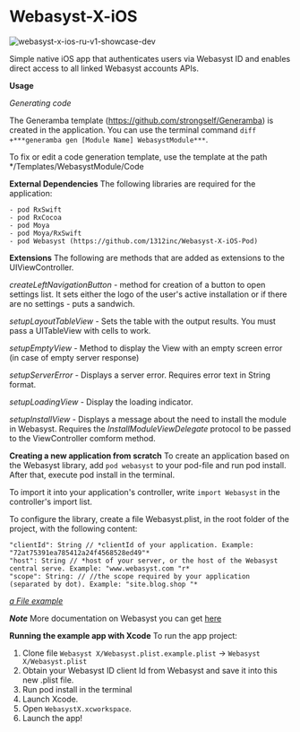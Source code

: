 # Webasyst-X-iOS

![webasyst-x-ios-ru-v1-showcase-dev](https://user-images.githubusercontent.com/889083/123943659-0d3f1000-d9a5-11eb-88d2-10eb1aa661cc.jpg)

Simple native iOS app that authenticates users via Webasyst ID and enables direct access to all linked Webasyst accounts APIs.

**Usage**

*Generating code*

The Generamba template (https://github.com/strongself/Generamba) is created in the application.
You can use the terminal command ``diff +***generamba gen [Module Name] WebasystModule***``.

To fix or edit a code generation template, use the template at the path */Templates/WebasystModule/Code

**External Dependencies**
The following libraries are required for the application:

```
- pod RxSwift
- pod RxCocoa
- pod Moya
- pod Moya/RxSwift
- pod Webasyst (https://github.com/1312inc/Webasyst-X-iOS-Pod)
```

**Extensions**
The following are methods that are added as extensions to the UIViewController. 

*createLeftNavigationButton* - method for creation of a button to open settings list. It sets either the logo of the user's active installation or if there are no settings - puts a sandwich.

*setupLayoutTableView* - Sets the table with the output results. You must pass a UITableView with cells to work.

*setupEmptyView* - Method to display the View with an empty screen error (in case of empty server response)

*setupServerError* - Displays a server error. Requires error text in String format.

*setupLoadingView* - Display the loading indicator.

*setupInstallView* - Displays a message about the need to install the module in Webasyst. Requires the *InstallModuleViewDelegate* protocol to be passed to the ViewController comform method.

**Creating a new application from scratch**
To create an application based on the Webasyst library, add ``pod webasyst`` to your pod-file and run pod install. After that, execute pod install in the terminal. 

To import it into your application's controller, write ``import Webasyst`` in the controller's import list. 

To configure the library, create a file Webasyst.plist, in the root folder of the project, with the following content:

```
"clientId": String // *clientId of your application. Example: "72at75391ea785412a24f4568528ed49"*
"host": String // *host of your server, or the host of the Webasyst central serve. Example: "www.webasyst.com "r*
"scope": String: // //the scope required by your application (separated by dot). Example: "site.blog.shop "*
```

*[a File example](https://github.com/1312inc/Webasyst-X-iOS/blob/master/Webasyst%20X/Webasyst.plist.example.plist)*

***Note*** More documentation on Webasyst you can get [here](https://github.com/1312inc/Webasyst-X-iOS-Pod)

**Running the example app with Xcode**
To run the app project:
1. Clone file `Webasyst X/Webasyst.plist.example.plist` -> `Webasyst X/Webasyst.plist`
2. Obtain your Webasyst ID client Id from Webasyst and save it into this new .plist file.
3. Run pod install in the terminal
4. Launch Xcode.
5. Open `WebasystX.xcworkspace`.
6. Launch the app!
